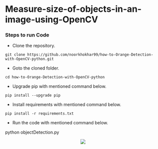 # Measure-size-of-objects-in-an-image-using-OpenCV




### Steps to run Code
- Clone the repository.
```
git clone https://github.com/noorkhokhar99/how-to-Orange-Detection-with-OpenCV-python.git
```
- Goto the cloned folder.
```
cd how-to-Orange-Detection-with-OpenCV-python

```
- Upgrade pip with mentioned command below.
```
pip install --upgrade pip
```
- Install requirements with mentioned command below.
```
pip install -r requirements.txt
```
- Run the code with mentioned command below.

python objectDetection.py

 


<p align="center">
<img src="https://github.com/noorkhokhar99/Measure-size-of-objects-in-an-image-using-OpenCV/blob/main/Screen%20Shot%202023-01-03%20at%209.16.22%20pm.png">
</p>
